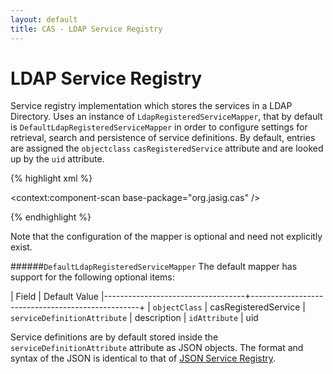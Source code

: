 ```yaml
---
layout: default
title: CAS - LDAP Service Registry
---
```


# LDAP Service Registry
Service registry implementation which stores the services in a LDAP Directory. 
Uses an instance of `LdapRegisteredServiceMapper`, that by default is `DefaultLdapRegisteredServiceMapper` 
in order to configure settings for retrieval, search and persistence of service definitions. 
By default, entries are assigned the `objectclass` `casRegisteredService` 
attribute and are looked up by the `uid` attribute.

{% highlight xml %}

<context:component-scan base-package="org.jasig.cas" />

<bean id="serviceRegistryDao"
      class="org.jasig.cas.adaptors.ldap.services.LdapServiceRegistryDao"
      p:connectionFactory-ref="pooledLdapConnectionFactory"
      p:searchRequest-ref="searchRequest"
      p:ldapServiceMapper-ref="ldapServiceMapper" />

<bean id="ldapServiceMapper"
      class="org.jasig.cas.adaptors.ldap.services.DefaultLdapRegisteredServiceMapper"/>
{% endhighlight %}

Note that the configuration of the mapper is optional and need not explicitly exist.

<p/>

######`DefaultLdapRegisteredServiceMapper`
The default mapper has support for the following optional items:

| Field                             | Default Value
|-----------------------------------+--------------------------------------------------+
| `objectClass`                     | casRegisteredService
| `serviceDefinitionAttribute`      | description
| `idAttribute`                     | uid

Service definitions are by default stored inside the `serviceDefinitionAttribute` attribute as 
JSON objects. The format and syntax of the JSON is identical to that of 
[JSON Service Registry](JSON-Service-Management.html).
